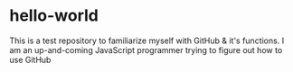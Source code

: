 # hello-world
This is a test repository to familiarize myself with GitHub &amp; it's functions.
I am an up-and-coming JavaScript programmer trying to figure out how to use GitHub
